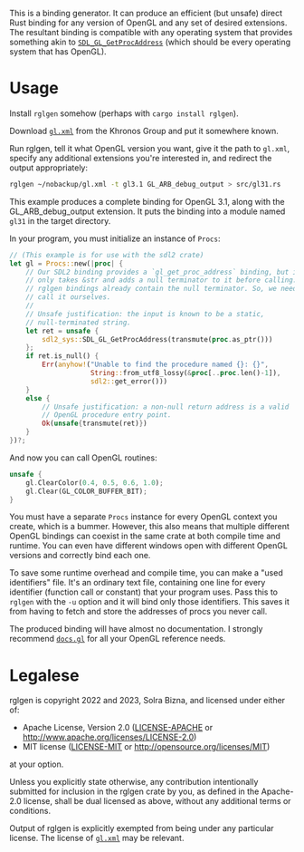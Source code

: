 This is a binding generator. It can produce an efficient (but unsafe) direct Rust binding for any version of OpenGL and any set of desired extensions. The resultant binding is compatible with any operating system that provides something akin to [`SDL_GL_GetProcAddress`][1] (which should be every operating system that has OpenGL).

# Usage

Install `rglgen` somehow (perhaps with `cargo install rglgen`).

Download [`gl.xml`][2] from the Khronos Group and put it somewhere known.

Run rglgen, tell it what OpenGL version you want, give it the path to `gl.xml`, specify any additional extensions you're interested in, and redirect the output appropriately:

```sh
rglgen ~/nobackup/gl.xml -t gl3.1 GL_ARB_debug_output > src/gl31.rs
```

This example produces a complete binding for OpenGL 3.1, along with the GL_ARB_debug_output extension. It puts the binding into a module named `gl31` in the target directory.

In your program, you must initialize an instance of `Procs`:

```rust
// (This example is for use with the sdl2 crate)
let gl = Procs::new(|proc| {
    // Our SDL2 binding provides a `gl_get_proc_address` binding, but it
    // only takes &str and adds a null terminator to it before calling.
    // rglgen bindings already contain the null terminator. So, we need to
    // call it ourselves.
    //
    // Unsafe justification: the input is known to be a static,
    // null-terminated string.
    let ret = unsafe {
        sdl2_sys::SDL_GL_GetProcAddress(transmute(proc.as_ptr()))
    };
    if ret.is_null() {
        Err(anyhow!("Unable to find the procedure named {}: {}",
                    String::from_utf8_lossy(&proc[..proc.len()-1]),
                    sdl2::get_error()))
    }
    else {
        // Unsafe justification: a non-null return address is a valid
        // OpenGL procedure entry point.
        Ok(unsafe{transmute(ret)})
    }
})?;
```

And now you can call OpenGL routines:

```rust
unsafe {
    gl.ClearColor(0.4, 0.5, 0.6, 1.0);
    gl.Clear(GL_COLOR_BUFFER_BIT);
}
```

You must have a separate `Procs` instance for every OpenGL context you create, which is a bummer. However, this also means that multiple different OpenGL bindings can coexist in the same crate at both compile time and runtime. You can even have different windows open with different OpenGL versions and correctly bind each one.

To save some runtime overhead and compile time, you can make a "used identifiers" file. It's an ordinary text file, containing one line for every identifier (function call or constant) that your program uses. Pass this to `rglgen` with the `-u` option and it will bind only those identifiers. This saves it from having to fetch and store the addresses of procs you never call.

The produced binding will have almost no documentation. I strongly recommend [`docs.gl`][3] for all your OpenGL reference needs.

# Legalese

rglgen is copyright 2022 and 2023, Solra Bizna, and licensed under either of:

 * Apache License, Version 2.0
   ([LICENSE-APACHE](LICENSE-APACHE) or
   <http://www.apache.org/licenses/LICENSE-2.0>)
 * MIT license
   ([LICENSE-MIT](LICENSE-MIT) or <http://opensource.org/licenses/MIT>)

at your option.

Unless you explicitly state otherwise, any contribution intentionally submitted for inclusion in the rglgen crate by you, as defined in the Apache-2.0 license, shall be dual licensed as above, without any additional terms or conditions.

Output of rglgen is explicitly exempted from being under any particular license. The license of [`gl.xml`][2] may be relevant.

[1]: https://wiki.libsdl.org/SDL2/SDL_GL_GetProcAddress
[2]: https://raw.githubusercontent.com/KhronosGroup/OpenGL-Registry/main/xml/gl.xml
[3]: https://docs.gl/
